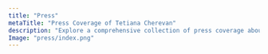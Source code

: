 ```yaml
---
title: "Press"
metaTitle: "Press Coverage of Tetiana Cherevan"
description: "Explore a comprehensive collection of press coverage about Tetiana Cherevan. Delve into articles, videos, and features about her exhibitions, side projects, and artistic journey. Witness the impact of her work across the globe."
Image: "press/index.png"
---
```

